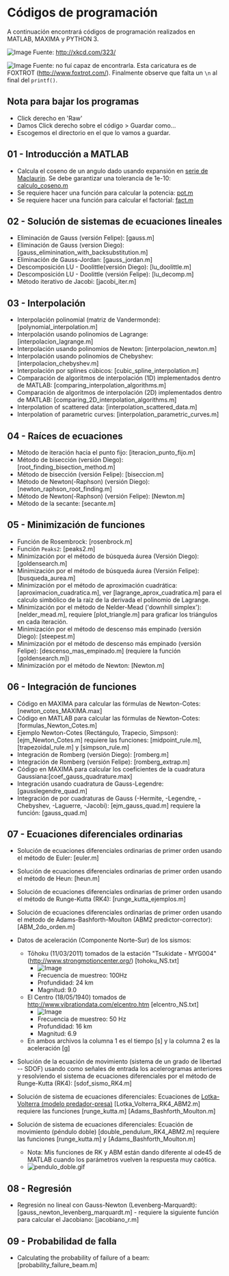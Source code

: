 # Códigos de programación

A continuación encontrará códigos de programación realizados en MATLAB, MAXIMA y PYTHON 3.

![Image](http://imgs.xkcd.com/comics/ballmer_peak.png)
Fuente: <http://xkcd.com/323/>

![Image](http://www.jeffpalm.com/fox/fox.jpg)
Fuente: no fuí capaz de encontrarla. Esta caricatura es de FOXTROT (http://www.foxtrot.com/). Finalmente observe que falta un `\n` al final del `printf()`.


## Nota para bajar los programas
* Click derecho en 'Raw'
* Damos Click derecho sobre el código > Guardar como...
* Escogemos el directorio en el que lo vamos a guardar.


## 01 - Introducción a MATLAB
* Calcula el coseno de un angulo dado usando expansión en [serie de Maclaurin](http://mathworld.wolfram.com/MaclaurinSeries.html). Se debe garantizar una tolerancia de 1e-10: [calculo_coseno.m](intro_matlab/calculo_coseno.m)
* Se requiere hacer una función para calcular la potencia: [pot.m](intro_matlab/pot.m)
* Se requiere hacer una función para calcular el factorial: [fact.m](intro_matlab/fact.m)


## 02 - Solución de sistemas de ecuaciones lineales
* Eliminación de Gauss (versión Felipe): [gauss.m]
* Eliminación de Gauss (version Diego): [gauss_eliminination_with_backsubstitution.m]
* Eliminación de Gauss-Jordan: [gauss_jordan.m]
* Descomposición LU - Doolittle(versión Diego): [lu_doolittle.m]
* Descomposición LU - Doolittle (versión Felipe): [lu_decomp.m]
* Método iterativo de Jacobi: [jacobi_iter.m]


## 03 - Interpolación
* Interpolación polinomial (matriz de Vandermonde): [polynomial_interpolation.m]
* Interpolación usando polinomios de Lagrange: [interpolacion_lagrange.m]
* Interpolación usando polinomios de Newton: [interpolacion_newton.m]
* Interpolación usando polinomios de Chebyshev: [interpolacion_chebyshev.m]
* Interpolación por splines cúbicos: [cubic_spline_interpolation.m]
* Comparación de algoritmos de interpolación (1D) implementados dentro de MATLAB: [comparing_interpolation_algorithms.m]
* Comparación de algoritmos de interpolación (2D) implementados dentro de MATLAB: [comparing_2D_interpolation_algorithms.m]
* Interpolation of scattered data: [interpolation_scattered_data.m]
* Interpolation of parametric curves: [interpolation_parametric_curves.m]


## 04 - Raíces de ecuaciones
* Método de iteración hacia el punto fijo: [iteracion_punto_fijo.m]
* Método de bisección (versión Diego): [root_finding_bisection_method.m]
* Método de bisección (versión Felipe): [biseccion.m]
* Método de Newton(-Raphson) (versión Diego): [newton_raphson_root_finding.m]
* Método de Newton(-Raphson) (versión Felipe): [Newton.m]
* Método de la secante: [secante.m]


## 05 - Minimización de funciones
* Función de Rosembrock: [rosenbrock.m]
* Función `Peaks2`: [peaks2.m]
* Minimización por el método de búsqueda áurea (Versión Diego): [goldensearch.m]
* Minimización por el método de búsqueda áurea (Versión Felipe): [busqueda_aurea.m]
* Minimización por el método de aproximación cuadrática: [aproximacion_cuadratica.m], ver [lagrange_aprox_cuadratica.m] para el calculo simbólico de la raíz de la derivada el polinomio de Lagrange.
* Minimización por el método de Nelder-Mead ('downhill simplex'): [nelder_mead.m], requiere [plot_triangle.m] para graficar los triángulos en cada iteración.
* Minimización por el método de descenso más empinado (versión Diego): [steepest.m]
* Minimización por el método de descenso más empinado (versión Felipe): [descenso_mas_empinado.m] (requiere la función [goldensearch.m])
* Minimización por el método de Newton: [Newton.m]


## 06 - Integración de funciones
* Código en MAXIMA para calcular las fórmulas de Newton-Cotes: [newton_cotes_MAXIMA.max]
* Código en MATLAB para calcular las fórmulas de Newton-Cotes: [formulas_Newton_Cotes.m]
* Ejemplo Newton-Cotes (Rectángulo, Trapecio, Simpson): [ejm_Newton_Cotes.m] requiere las funciones: [midpoint_rule.m], [trapezoidal_rule.m]  y [simpson_rule.m]
* Integración de Romberg (versión Diego): [romberg.m]
* Integración de Romberg (versión Felipe): [romberg_extrap.m]
* Código en MAXIMA para calcular los coeficientes de la cuadratura Gaussiana:[coef_gauss_quadrature.max]
* Integración usando cuadratura de Gauss-Legendre: [gausslegendre_quad.m]
* Integración de por cuadraturas de Gauss (-Hermite, -Legendre, -Chebyshev, -Laguerre, -Jacobi): [ejm_gauss_quad.m] requiere la función: [gauss_quad.m]


## 07 - Ecuaciones diferenciales ordinarias
* Solución de ecuaciones diferenciales ordinarias de primer orden usando el método de Euler: [euler.m]
* Solución de ecuaciones diferenciales ordinarias de primer orden usando el método de Heun: [heun.m]
* Solución de ecuaciones diferenciales ordinarias de primer orden usando el método de Runge-Kutta (RK4): [runge_kutta_ejemplos.m]
* Solución de ecuaciones diferenciales ordinarias de primer orden usando el método de Adams-Bashforth-Moulton (ABM2 predictor-corrector): [ABM_2do_orden.m]
* Datos de aceleración (Componente Norte-Sur) de los sismos:
  * Tōhoku (11/03/2011) tomados de la estación "Tsukidate - MYG004" (http://www.strongmotioncenter.org/) [tohoku_NS.txt]
    * ![Image](tohoku_NS.jpg) 
    * Frecuencia de muestreo: 100Hz
    * Profundidad: 24 km 
    * Magnitud: 9.0
  * El Centro (18/05/1940) tomados de http://www.vibrationdata.com/elcentro.htm [elcentro_NS.txt]
    * ![Image](elcentro_NS.jpg)
    * Frecuencia de muestreo: 50 Hz
    * Profundidad: 16 km
    * Magnitud: 6.9
  * En ambos archivos la columna 1 es el tiempo [s] y la columna 2 es la aceleración [g]

* Solución de la ecuación de movimiento (sistema de un grado de libertad -- SDOF) usando como señales de entrada los acelerogramas anteriores y resolviendo el sistema de ecuaciones diferenciales por el método de Runge-Kutta (RK4): [sdof_sismo_RK4.m]

* Solución de sistema de ecuaciones diferenciales: Ecuaciones de [Lotka-Volterra (modelo predador-presa)](https://en.wikipedia.org/wiki/Lotka%E2%80%93Volterra_equations) [Lotka_Volterra_RK4_ABM2.m] requiere las funciones [runge_kutta.m] [Adams_Bashforth_Moulton.m]
* Solución de sistema de ecuaciones diferenciales: Ecuación de movimiento (péndulo doble) [double_pendulum_RK4_ABM2.m] requiere las funciones [runge_kutta.m] y [Adams_Bashforth_Moulton.m]
  * Nota: Mis funciones de RK y ABM están dando diferente al ode45 de MATLAB cuando los parámetros vuelven la respuesta muy caótica.
  * ![pendulo_doble.gif](pendulo_doble.gif)


## 08 - Regresión
* Regresión no lineal con Gauss-Newton (Levenberg-Marquardt): [gauss_newton_levenberg_marquardt.m] - requiere la siguiente función para calcular el Jacobiano: [jacobiano_r.m]


## 09 - Probabilidad de falla
* Calculating the probability of failure of a beam: [probability_failure_beam.m]